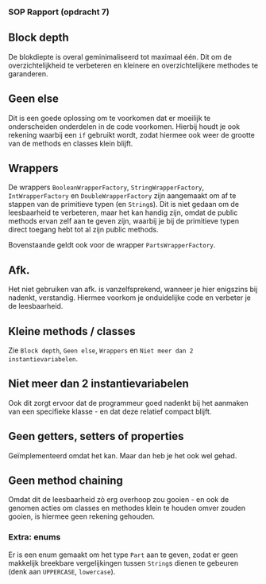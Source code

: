 ### SOP Rapport (opdracht 7)

## Block depth
De blokdiepte is overal geminimaliseerd tot maximaal één. Dit om de overzichtelijkheid te verbeteren en kleinere en overzichtelijkere methodes te garanderen.

## Geen else
Dit is een goede oplossing om te voorkomen dat er moeilijk te onderscheiden onderdelen in de code voorkomen. Hierbij houdt je ook rekening waarbij een `if` gebruikt wordt, zodat hiermee ook weer de grootte van de methods en classes klein blijft.

## Wrappers
De wrappers `BooleanWrapperFactory`, `StringWrapperFactory`, `IntWrapperFactory` en `DoubleWrapperFactory` zijn aangemaakt om af te stappen van de primitieve typen (en `String`s). Dit is niet gedaan om de leesbaarheid te verbeteren, maar het kan handig zijn, omdat de public methods ervan zelf aan te geven zijn, waarbij je bij de primitieve typen direct toegang hebt tot al zijn public methods.

Bovenstaande geldt ook voor de wrapper `PartsWrapperFactory`.

## Afk.
Het niet gebruiken van afk. is vanzelfsprekend, wanneer je hier enigszins bij nadenkt, verstandig. Hiermee voorkom je onduidelijke code en verbeter je de leesbaarheid.

## Kleine methods / classes
Zie `Block depth`, `Geen else`, `Wrappers` en `Niet meer dan 2 instantievariabelen`.

## Niet meer dan 2 instantievariabelen
Ook dit zorgt ervoor dat de programmeur goed nadenkt bij het aanmaken van een specifieke klasse - en dat deze relatief compact blijft.

## Geen getters, setters of properties
Geïmplementeerd omdat het kan. Maar dan heb je het ook wel gehad.

## Geen method chaining
Omdat dit de leesbaarheid zò erg overhoop zou gooien - en ook de genomen acties om classes en methodes klein te houden omver zouden gooien, is hiermee geen rekening gehouden.

### Extra: enums
Er is een enum gemaakt om het type `Part` aan te geven, zodat er geen makkelijk breekbare vergelijkingen tussen `String`s dienen te gebeuren (denk aan `UPPERCASE`, `lowercase`).